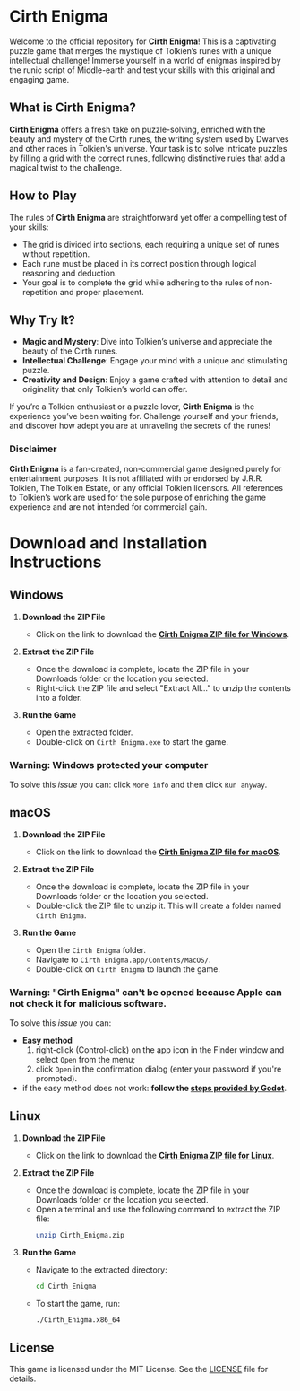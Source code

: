 # Cirth Enigma

Welcome to the official repository for **Cirth Enigma**! This is a captivating puzzle game that merges the mystique of Tolkien’s runes with a unique intellectual challenge! Immerse yourself in a world of enigmas inspired by the runic script of Middle-earth and test your skills with this original and engaging game.

## What is Cirth Enigma?

**Cirth Enigma** offers a fresh take on puzzle-solving, enriched with the beauty and mystery of the Cirth runes, the writing system used by Dwarves and other races in Tolkien's universe. Your task is to solve intricate puzzles by filling a grid with the correct runes, following distinctive rules that add a magical twist to the challenge.

## How to Play

The rules of **Cirth Enigma** are straightforward yet offer a compelling test of your skills:
- The grid is divided into sections, each requiring a unique set of runes without repetition.
- Each rune must be placed in its correct position through logical reasoning and deduction.
- Your goal is to complete the grid while adhering to the rules of non-repetition and proper placement.

## Why Try It?

- **Magic and Mystery**: Dive into Tolkien’s universe and appreciate the beauty of the Cirth runes.
- **Intellectual Challenge**: Engage your mind with a unique and stimulating puzzle.
- **Creativity and Design**: Enjoy a game crafted with attention to detail and originality that only Tolkien’s world can offer.

If you’re a Tolkien enthusiast or a puzzle lover, **Cirth Enigma** is the experience you’ve been waiting for. Challenge yourself and your friends, and discover how adept you are at unraveling the secrets of the runes!

### Disclaimer

**Cirth Enigma** is a fan-created, non-commercial game designed purely for entertainment purposes. It is not affiliated with or endorsed by J.R.R. Tolkien, The Tolkien Estate, or any official Tolkien licensors. All references to Tolkien’s work are used for the sole purpose of enriching the game experience and are not intended for commercial gain.

# Download and Installation Instructions

## Windows

1. **Download the ZIP File**
   - Click on the link to download the **[Cirth Enigma ZIP file for Windows](https://github.com/BestPlayerMMIII/CirthEnigma/raw/main/Windows/CirthEnigma_Windows.zip)**.

2. **Extract the ZIP File**
   - Once the download is complete, locate the ZIP file in your Downloads folder or the location you selected.
   - Right-click the ZIP file and select "Extract All..." to unzip the contents into a folder.

3. **Run the Game**
   - Open the extracted folder.
   - Double-click on `Cirth Enigma.exe` to start the game.

### Warning: Windows protected your computer
To solve this *issue* you can: click `More info` and then click `Run anyway`.

## macOS

1. **Download the ZIP File**
   - Click on the link to download the **[Cirth Enigma ZIP file for macOS](https://github.com/BestPlayerMMIII/CirthEnigma/raw/main/macOS/CirthEnigma_macOS.zip)**.

2. **Extract the ZIP File**
   - Once the download is complete, locate the ZIP file in your Downloads folder or the location you selected.
   - Double-click the ZIP file to unzip it. This will create a folder named `Cirth Enigma`.

3. **Run the Game**
   - Open the `Cirth Enigma` folder.
   - Navigate to `Cirth Enigma.app/Contents/MacOS/`.
   - Double-click on `Cirth Enigma` to launch the game.

### Warning: "Cirth Enigma" can't be opened because Apple can not check it for malicious software.
To solve this *issue* you can:
   - **Easy method**
      1. right-click (Control-click) on the app icon in the Finder window and select `Open` from the menu;
      2. click `Open` in the confirmation dialog (enter your password if you're prompted).
   - if the easy method does not work: **follow the [steps provided by Godot](https://docs.godotengine.org/en/stable/tutorials/export/running_on_macos.html#app-is-signed-including-ad-hoc-signatures-but-not-notarized)**.

## Linux

1. **Download the ZIP File**
   - Click on the link to download the **[Cirth Enigma ZIP file for Linux](https://github.com/BestPlayerMMIII/CirthEnigma/raw/main/Linux/CirthEnigma_Linux.zip)**.

2. **Extract the ZIP File**
   - Once the download is complete, locate the ZIP file in your Downloads folder or the location you selected.
   - Open a terminal and use the following command to extract the ZIP file:
     ```bash
     unzip Cirth_Enigma.zip
     ```

3. **Run the Game**
   - Navigate to the extracted directory:
     ```bash
     cd Cirth_Enigma
     ```
   - To start the game, run:
     ```bash
     ./Cirth_Enigma.x86_64
     ```

## License

This game is licensed under the MIT License. See the [LICENSE](./LICENSE) file for details.
